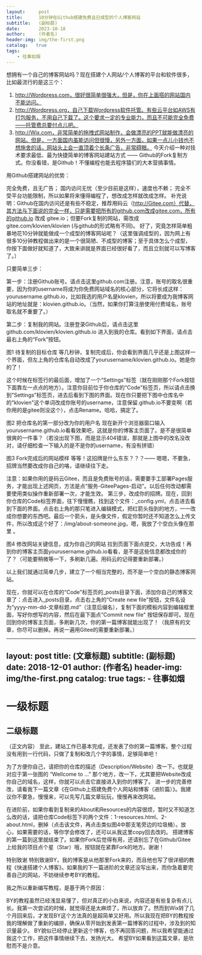 ```yaml
---
layout:     post
title:      10分钟在Github搭建免费且已成型的个人博客网站
subtitle:   (副标题)
date:       2023-10-18
author:     (作者名)
header-img: img/the-first.png
catalog:   true
tags:
    - 往事如烟
---
```


想拥有一个自己的博客网站吗？现在搭建个人网站/个人博客的平台和软件很多，比如最流行的是这三个：

1. http://Wordpress.com，很好很简单很强大，但是，你在上面搭的网站国内不能访问。
2. http://Wordpress.org，自己下载Wordpress软件托管。有些云平台如AWS有打包服务，不用自己下载了。这个要求一定的专业能力，而且不可能完全免费——托管费总要付点儿吧。
3. http://Wix.com，非常简单的拖拽式网站制作，会做漂亮的PPT就能做漂亮的网站。但是，一方面国内虽能访问但很慢，另外一方面，如果一点儿小钱也不想施舍的话，网站头上会一直顶着个长条广告，非常碍眼。
今天介绍一种对技术要求最低、最为快捷简单的博客网站建站方式 —— Github的Fork复制方式。你没看错，是Github！不懂编程也能去程序猿们的大本营搞事情。

用Github搭建网站的优势：

完全免费，且无广告；
国内访问无忧（至少目前是这样），速度也不赖；
完全不受平台功能限制，所以如果将来懂得编程了，想改成怎样就改成怎样。
补充说明：Github在国内访问还是有些不稳定，推荐用码云（http://Gitee.com）代替，其方法与下面说的完全一样，只是需要把所有的github.com改成gitee.com，所有的github.io 改成 gitee.io；但要Fork复制的网站，需改成gitee.com/klovien/klovien (与github的形式略有不同)。
好了，究竟怎样简单粗暴地花10分钟就能做成一个成型的博客网站呢？（这里强调成型的，因为网上有很多10分钟教程做出来的是一个很简陋、不成型的博客；至于具体怎么个成型，你按下面做好就知道了，大致来讲就是界面已经很好看了，而且立刻就可以写博客了。）

只要简单三步：

第一步：注册Github账号。请点击这里github.com注册。注意，账号的取名很重要，因为你的username将成为你免费网站域名的核心部分，它将长成这样：yourusername.github.io，比如我选的用户名是klovien，所以将要成为我博客网站的地址就是：klovien.github.io。（当然，如果你打算注册使用付费域名，账号取名就不重要了。）

第二步：复制我的网站。注册登录Github后，请点击这里github.com/klovien/klovien.github.io 进入到我的仓库。看到如下界面，请点击最右上角的“Fork”按钮。


图1 待复制的目标仓库
等几秒钟，复制完成后，你会看到界面几乎还是上图这样一个界面，但左上角的仓库名自动改成了yourusername/klovien.github.io。她是你的了！

这个时候在标签行的最后面，增加了一个“Settings”标签（就在刚刚那个Fork按钮下面靠左一点点的地方）。注意你目前位于你仓库的“Code"标签页，所以请点击换到“Settings”标签页，进去后看到下图的界面。现在你只要把下图中仓库名中的“klovien"这个单词改成你账号的username，注意保留.github.io不要变啊（若你用的是gitee则没这个），点击Rename。哈哈，搞定了。


图2 把仓库名的第一部分改为你的用户名
现在新开个浏览器窗口输入yourusername.github.io看看效果吧，这就是你的博客主页面了。是不是很简单很爽的一件事？（若没出现下图，而是显示404错误，那就是上图中的改名没改对，请仔细检查一下输入的是不是你的username，有没有拼错）


图3 Fork完成后的网站模样
等等！这招牌是什么东东？？？—— 嗯嗯，不要急，招牌当然要改成你自己的咯，请继续往下走。

注意：如果你用的是码云Gitee，而且是免费账号的话，需要要手工部署Pages服务，才能出现上述网页，方法是点“服务-GiteePages-启动”。以后任何改动都需要使用类似操作重新部署一次，才能生效。
第三步，改成你的招牌。现在，回到你仓库的Code标签界面，往下慢慢瞧，找到这个文件：_config.yml，点击进去看到下面的界面。点击右上角的那只笔进入编辑模式，把红箭头指到的地方，一一改成你想要的东西吧。最后一个箭头，是头像文件，假定你暂时还不知道怎么上传文件，所以改成这个好了：/img/about-someone.jpg，嗯，我放了个空白头像在那里 。


图4 修改网站关键信息，成为你自己的网站
拉到页面下面点提交，大功告成！再到你的博客主页面yourusername.github.io看看，是不是这些信息都改成你的了？（可能要稍微等一下，多刷新几遍。用码云的记得要重新部署。）

以上我们就通过简单几步，建立了一个相当完整的，而不是一个空白的静态博客网站。

现在，你就可以在仓库的“Code"标签页的_posts目录下面，添加你自己的博客文章了：点击进入_posts目录，点击右上角的“Create new file"按钮，文件名设为“yyyy-mm-dd-文章标题.md”（注意后缀名），复制下面的模板内容到编辑框里面，写好你想写的内容，然后在最下面点”Commit new file" 按钮保存即可。现在回到你的博客主页面，多刷新几次，你的第一篇博客就能出现了！（我原有的文章，你尽可以删掉。再说一遍用Gitee的需要重新部署。）

---
layout:     post
title:      (文章标题)
subtitle:   (副标题)
date:       2018-12-01
author:     (作者名)
header-img: img/the-first.png
catalog:   true
tags:
    - 往事如烟
---
# 一级标题
## 二级标题
（正文内容）
至此，建站工作已基本完成，还发表了你的第一篇博客。整个过程没有用到一行代码，只做了复制和改几个字的事情，足够简单吧！

为了方便你自己，请把你的仓库的描述（Description/Website）改一下。也就是对应于第一张图的 “Wellcome to ...” 那个地方，改一下，尤其要把Website改成你自己的域名，这样，你就可以点击它直接进入到你的博客了。
进一步的完善修改，请看我下一篇文章《在Github上搭建免费个人网站和博客（进阶篇）》。我建议你不要急，慢慢来，可以先写几篇文章玩玩，慢慢再来改网站。

在进阶前，如果你看到复制来的About和Resources的内容很烦，暂时又不知道怎么改的话，请把仓库Code标签下的两个文件：1-resources.html、2-about.html，删掉（点击该文件，再点击类似图4中那支笔旁边的垃圾桶）。放心，如果需要的话，等你学会修改了，还可以从我这里copy回去改的。
搭建博客的第一篇到这里就结束了。如果你Fork后觉得有用，还请别忘了在Github/Gitee上给我的项目点个星（Star）哦，按钮就在紧靠Fork的地方。谢谢！

特别致谢
特别致谢BY，我的博客是从他那里Fork来的，而且他也写了很详细的教程《快速搭建个人博客》。如果我的下一篇进阶的文章还没写出来，而你急着要完善自己的网站，不妨继续参考BY的教程。

我之所以重新编写教程，是基于两个原因：

BY的教程虽然已经浅显易懂了，但对真正的小白来说，内容还是有些复杂有点儿长。我第一次尝试的时候，就觉得还是太麻烦了，所以放弃了。然而到Wix转了几个月回来后，才发现BY这个方法真的是超简单又好用。所以我现在把BY的教程按我的理解做了重新的编排，确保从零开始到发表第一篇博客的过程中，涉及到的知识量最少。
BY貌似已经停止更新这个博客，也不再回答问题，所以我希望能通过我这个工作，把这件事情继续下去，发扬光大。
希望BY如果看到这篇文章，是欣慰而不是介意。
